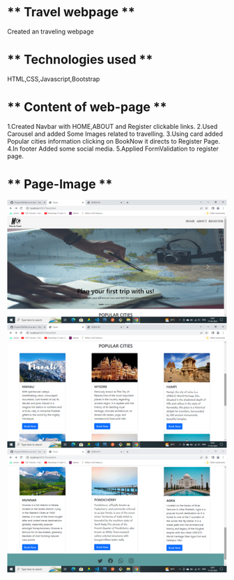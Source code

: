 # ** Travel webpage **
Created an traveling webpage

# ** Technologies used **
HTML,CSS,Javascript,Bootstrap

 # ** Content of web-page **
1.Created Navbar with HOME,ABOUT and Register clickable links.
2.Used Carousel and added Some Images related to travelling.
3.Using card added Popular cities information clicking on BookNow it directs to Register Page.
4.In footer Added some social media.
5.Applied FormValidation to register page.

# ** Page-Image **
<img src="Pageview-1.png" alt="Screenshot of page">
<img src="PageView2.png" alt="Screenshot of page">
<img src="PageView.png" alt="Screenshot of page">